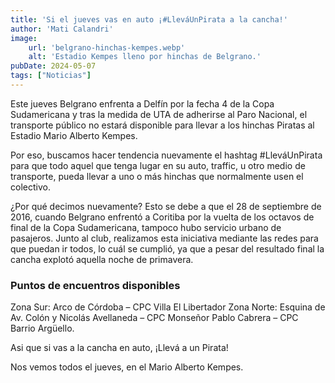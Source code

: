 ```yaml
---
title: 'Si el jueves vas en auto ¡#LleváUnPirata a la cancha!'
author: 'Mati Calandri'
image:
    url: 'belgrano-hinchas-kempes.webp'
    alt: 'Estadio Kempes lleno por hinchas de Belgrano.'
pubDate: 2024-05-07
tags: ["Noticias"]
---
```


Este jueves Belgrano enfrenta a Delfín por la fecha 4 de la Copa Sudamericana y tras la medida de UTA de adherirse al Paro Nacional, el transporte público no estará disponible para llevar a los hinchas Piratas al Estadio Mario Alberto Kempes.

Por eso, buscamos hacer tendencia nuevamente el hashtag #LleváUnPirata para que todo aquel que tenga lugar en su auto, traffic, u otro medio de transporte, pueda llevar a uno o más hinchas que normalmente usen el colectivo.

¿Por qué decimos nuevamente? Esto se debe a que el 28 de septiembre de 2016, cuando Belgrano enfrentó a Coritiba por la vuelta de los octavos de final de la Copa Sudamericana, tampoco hubo servicio urbano de pasajeros. Junto al club, realizamos esta iniciativa mediante las redes para que puedan ir todos, lo cuál se cumplió, ya que a pesar del resultado final la cancha explotó aquella noche de primavera.

### Puntos de encuentros disponibles

Zona Sur: Arco de Córdoba – CPC Villa El Libertador
Zona Norte: Esquina de Av. Colón y Nicolás Avellaneda – CPC Monseñor Pablo Cabrera – CPC Barrio Argüello.

Asi que si vas a la cancha en auto, ¡Llevá a un Pirata!

Nos vemos todos el jueves, en el Mario Alberto Kempes.
